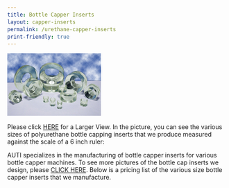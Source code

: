 ```yaml
---
title: Bottle Capper Inserts
layout: capper-inserts
permalink: /urethane-capper-inserts
print-friendly: true
---
```


![Bottle Capping Inserts](/img/3BottleCap.jpg)

Please click [HERE](/img/6BC2.jpg) for a Larger View. In the picture, you can see the various sizes of polyurethane bottle capping inserts that we produce measured against the scale of a 6 inch ruler:

AUTI specializes in the manufacturing of bottle capper inserts for various bottle capper machines. To see more pictures of the bottle cap inserts we design, please [CLICK HERE](/). Below is a pricing list of the various size bottle capper inserts that we manufacture.
